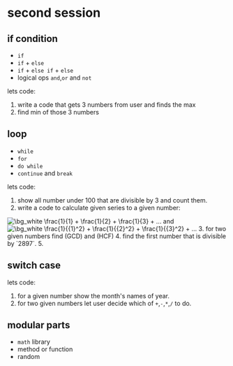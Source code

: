 # second session




## if condition
 - `if`
 - `if` + `else`
 - `if` + `else if` + `else`
 - logical ops `and`,`or` and `not`
 
 lets code:
 1. write a code that gets 3 numbers from user and finds the max
 2. find min of those 3 numbers


## loop
- `while`
- `for`
- `do while`
- `continue` and `break`

lets code:
1. show all number under 100 that are divisible by 3 and count them.
2. write a code to calculate given series to a given number:
<img src="https://latex.codecogs.com/png.image?\dpi{110}&space;\bg_white&space;\frac{1}{1}&space;&plus;&space;\frac{1}{2}&space;&plus;&space;\frac{1}{3}&space;&plus;&space;...&space;&space;" title="\bg_white \frac{1}{1} + \frac{1}{2} + \frac{1}{3} + ... " />
and 
<img src="https://latex.codecogs.com/png.image?\dpi{110}&space;\bg_white&space;\frac{1}{{1}^2}&space;&plus;&space;\frac{1}{{2}^2}&space;&plus;&space;\frac{1}{{3}^2}&space;&plus;&space;...&space;&space;" title="\bg_white \frac{1}{{1}^2} + \frac{1}{{2}^2} + \frac{1}{{3}^2} + ... " />
3. for two given numbers find (GCD) and (HCF)
4. find the first number that is divisible by `2897`.
5. 


## switch case

lets code:
1. for a given number show the month's names of year.
2. for two given numbers let user decide which of `+`,`-`,`*`,`/` to do.



## modular parts
- `math` library
- method or function
- random
